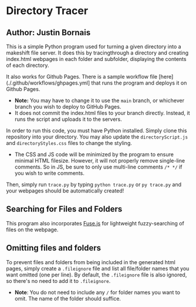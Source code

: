 # Directory Tracer

## Author: Justin Bornais

This is a simple Python program used for turning a given directory into a makeshift file server. It does this by tracingthrough  a directory and creating index.html webpages in each folder and subfolder, displaying the contents of each directory.

It also works for Github Pages. There is a sample workflow file [here](./.github/workflows/ghpages.yml] that runs the program and deploys it on Github Pages.
- **Note:** You may have to change it to use the `main` branch, or whichever branch you wish to deploy to GitHub Pages.
- It does not commit the index.html files to your branch directly. Instead, it runs the script and uploads it to the servers.

In order to run this code, you must have Python installed. Simply clone this repository into your directory. You may also update the `directoryScript.js` and `directoryStyles.css` files to change the styling.
- The CSS and JS code will be minimized by the program to ensure minimal HTML filesize. However, it will not properly remove single-line comments. So in JS, be sure to only use multi-line comments `/* */` if you wish to write comments.

Then, simply run `trace.py` by typing `python trace.py` or `py trace.py` and your webpages should be automatically created!

## Searching for Files and Folders
This program also incorporates [Fuse.js](https://www.fusejs.io/) for lightweight fuzzy-searching of files on the webpage.

## Omitting files and folders

To prevent files and folders from being included in the generated html pages, simply create a `.fileignore` file and list all file/folder names that you want omitted (one per line). By default, the `.fileignore` file is also ignored, so there's no need to add it to `.fileignore`.  
- **Note**: You do not need to include any `/` for folder names you want to omit. The name of the folder should suffice.
